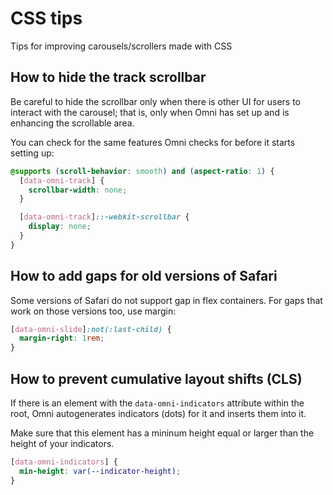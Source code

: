 
CSS tips
================================================================================

Tips for improving carousels/scrollers made with CSS


How to hide the track scrollbar
----------------------------------------

Be careful to hide the scrollbar only when there is other UI
for users to interact with the carousel; that is, only when
Omni has set up and is enhancing the scrollable area.

You can check for the same features Omni checks for before it starts setting up:

```css
@supports (scroll-behavior: smooth) and (aspect-ratio: 1) {
  [data-omni-track] {
    scrollbar-width: none;
  }

  [data-omni-track]::-webkit-scrollbar {
    display: none;
  }
}
```


How to add gaps for old versions of Safari
----------------------------------------

Some versions of Safari do not support gap in flex containers.
For gaps that work on those versions too, use margin:

```css
[data-omni-slide]:not(:last-child) {
  margin-right: 1rem;
}
```


How to prevent cumulative layout shifts (CLS)
----------------------------------------

If there is an element with the `data-omni-indicators` attribute within the root,
Omni autogenerates indicators (dots) for it and inserts them into it.

Make sure that this element has a mininum height equal or larger than
the height of your indicators.

```css
[data-omni-indicators] {
  min-height: var(--indicator-height);
}
```
